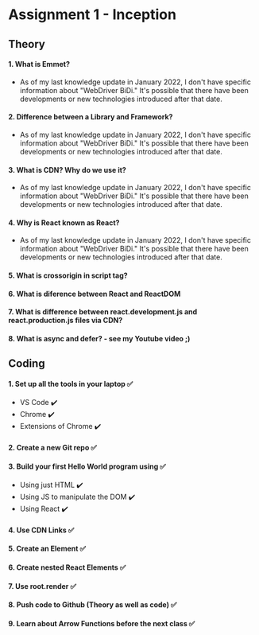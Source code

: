 # Assignment 1 - Inception

## Theory

#### 1. What is Emmet?
- As of my last knowledge update in January 2022, I don't have specific information about "WebDriver BiDi." It's possible that there have been developments or new technologies introduced after that date.

#### 2. Difference between a Library and Framework?
- As of my last knowledge update in January 2022, I don't have specific information about "WebDriver BiDi." It's possible that there have been developments or new technologies introduced after that date.

#### 3. What is CDN? Why do we use it?
- As of my last knowledge update in January 2022, I don't have specific information about "WebDriver BiDi." It's possible that there have been developments or new technologies introduced after that date.

#### 4. Why is React known as React?
- As of my last knowledge update in January 2022, I don't have specific information about "WebDriver BiDi." It's possible that there have been developments or new technologies introduced after that date.

#### 5. What is crossorigin in script tag?

#### 6. What is diference between React and ReactDOM

#### 7. What is difference between react.development.js and react.production.js files via CDN?

#### 8. What is async and defer? - see my Youtube video ;)

## Coding

#### 1. Set up all the tools in your laptop ✅
- VS Code ✔️
- Chrome ✔️
- Extensions of Chrome ✔️
#### 2. Create a new Git repo ✅
#### 3. Build your first Hello World program using ✅
- Using just HTML ✔️
- Using JS to manipulate the DOM ✔️
- Using React ✔️
#### 4. Use CDN Links ✅
#### 5. Create an Element ✅
#### 6. Create nested React Elements ✅
#### 7. Use root.render ✅
#### 8. Push code to Github (Theory as well as code) ✅
#### 9. Learn about Arrow Functions before the next class ✅

